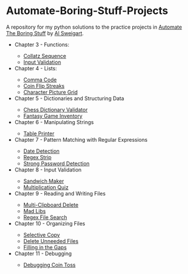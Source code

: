 # Automate-Boring-Stuff-Projects
A repository for my python solutions to the practice projects in <a href='https://automatetheboringstuff.com/'> Automate The Boring Stuff</a> by <a href='https://alsweigart.com/'>Al Sweigart</a>.

<ul>
  <li>Chapter 3 - Functions:</li>
  <ul>
    <li><a href='https://github.com/kyp24574/Automate-Boring-Stuff-Projects/blob/main/Chapter%203/collatz_sequence.py'>Collatz Sequence</a></li>
    <li><a href='https://github.com/kyp24574/Automate-Boring-Stuff-Projects/blob/main/Chapter%203/input_validation.py'>Input Validation</a></li>
  </ul>
  
  <li>Chapter 4 - Lists:</li>
  <ul>
    <li><a href='https://github.com/kyp24574/Automate-Boring-Stuff-Projects/blob/main/Chapter%204/comma_code.py'>Comma Code</a></li>
    <li><a href='https://github.com/kyp24574/Automate-Boring-Stuff-Projects/blob/main/Chapter%204/coin_flip_streaks.py'>Coin Flip Streaks</a></li>
    <li><a href='https://github.com/kyp24574/Automate-Boring-Stuff-Projects/blob/main/Chapter%204/character_picture_grid.py'>Character Picture Grid</a></li>
  </ul>
  
  <li>Chapter 5 - Dictionaries and Structuring Data</li>
  <ul>
    <li><a href='https://github.com/kyp24574/Automate-Boring-Stuff-Projects/blob/main/Chapter%205/chess_dictionary_validator.py'>Chess Dictionary Validator</a></li>
    <li><a href='https://github.com/kyp24574/Automate-Boring-Stuff-Projects/blob/main/Chapter%205/fantasy_game_inventory.py'>Fantasy Game Inventory</a></li>
  </ul>

  <li>Chapter 6 - Manipulating Strings</li>
  <ul>
    <li><a href='https://github.com/kyp24574/Automate-Boring-Stuff-Projects/blob/main/Chapter%206/table_printer.py'>Table Printer</a></li>
  </ul>

  <li>Chapter 7 - Pattern Matching with Regular Expressions</li>
  <ul>
    <li><a href='https://github.com/kyp24574/Automate-Boring-Stuff-Projects/blob/main/Chapter%207/date_detection.py'>Date Detection</a></li>
    <li><a href='https://github.com/kyp24574/Automate-Boring-Stuff-Projects/blob/main/Chapter%207/regex_strip.py'>Regex Strip</a></li>
    <li><a href='https://github.com/kyp24574/Automate-Boring-Stuff-Projects/blob/main/Chapter%207/strong_password_detection.py'>Strong Password Detection</a></li>
  </ul>

  <li>Chapter 8 - Input Validation</li>
  <ul>
    <li><a href='https://github.com/kyp24574/Automate-Boring-Stuff-Projects/blob/main/Chapter%208/sandwich_maker.py'>Sandwich Maker</a></li>
    <li><a href='https://github.com/kyp24574/Automate-Boring-Stuff-Projects/blob/main/Chapter%208/multiplication_quiz.py'>Multiplication Quiz</a></li>
  </ul>

  <li>Chapter 9 - Reading and Writing Files</li>
  <ul>
    <li><a href='https://github.com/kyp24574/Automate-Boring-Stuff-Projects/blob/main/Chapter%209/mcb.pyw'>Multi-Clipboard Delete</a></li>
    <li><a href='https://github.com/kyp24574/Automate-Boring-Stuff-Projects/blob/main/Chapter%209/mad_libs.py'>Mad Libs</a></li>
    <li><a href='https://github.com/kyp24574/Automate-Boring-Stuff-Projects/blob/main/Chapter%209/regex_search.py'>Regex File Search</a></li>
  </ul>

  <li>Chapter 10 - Organizing Files</li>
  <ul>
    <li><a href='https://github.com/kyp24574/Automate-Boring-Stuff-Projects/blob/main/Chapter%2010/selective_copy.py'>Selective Copy</a></li>
    <li><a href='https://github.com/kyp24574/Automate-Boring-Stuff-Projects/blob/main/Chapter%2010/delete_unneeded_files.py'>Delete Unneeded Files</a></li>
    <li><a href='https://github.com/kyp24574/Automate-Boring-Stuff-Projects/blob/main/Chapter%2010/filling_in_gaps.py'>Filling in the Gaps</a></li>
  </ul>

  <li>Chapter 11 - Debugging</li>
  <ul>
    <li><a href='https://github.com/kyp24574/Automate-Boring-Stuff-Projects/blob/main/Chapter%2011/debugging_coin_toss.py'>Debugging Coin Toss</a></li>
  </ul>
</ul>
